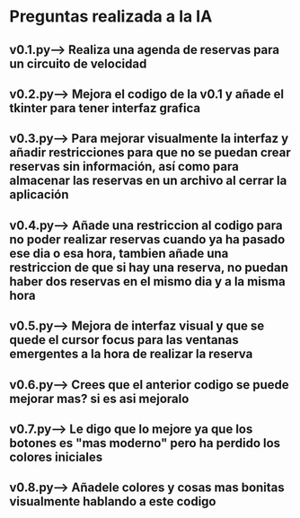 # Preguntas realizada a la IA

## v0.1.py--> Realiza una agenda de reservas para un circuito de velocidad

## v0.2.py--> Mejora el codigo de la v0.1 y añade el tkinter para tener interfaz grafica

## v0.3.py--> Para mejorar visualmente la interfaz y añadir restricciones para que no se puedan crear reservas sin información, así como para almacenar las reservas en un archivo al cerrar la aplicación

## v0.4.py--> Añade una restriccion al codigo para no poder realizar reservas cuando ya ha pasado ese dia o esa hora, tambien añade una restriccion de que si hay una reserva, no puedan haber dos reservas en el mismo dia y a la misma hora

## v0.5.py--> Mejora de interfaz visual y que se quede el cursor focus para las ventanas emergentes a la hora de realizar la reserva

## v0.6.py--> Crees que el anterior codigo se puede mejorar mas? si es asi mejoralo

## v0.7.py--> Le digo que lo mejore ya que los botones es "mas moderno" pero ha perdido los colores iniciales

## v0.8.py--> Añadele colores y cosas mas bonitas visualmente hablando a este codigo
